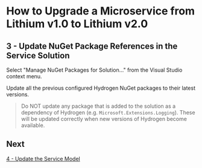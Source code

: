# How to Upgrade a Microservice from Lithium v1.0 to Lithium v2.0

## 3 - Update NuGet Package References in the Service Solution

Select "Manage NuGet Packages for Solution..." from the Visual Studio context menu.

Update all the previous configured Hydrogen NuGet packages to their latest versions.

> Do NOT update any package that is added to the solution as a dependency of Hydrogen (e.g. `Microsoft.Extensions.Logging`). These will be updated correctly when new versions of Hydrogen become available.

## Next

[4 - Update the Service Model](./04-update-service-model.md)